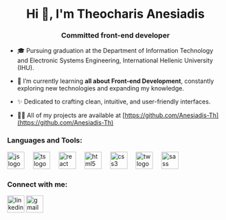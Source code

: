 <h1 align="center">Hi 👋, I'm Theocharis Anesiadis</h1>
<h3 align="center">Committed front-end developer</h3>

- 🎓 Pursuing graduation at the Department of Information Technology and Electronic Systems Engineering, International Hellenic University (IHU).

- 🌱 I’m currently learning **all about Front-end Development**, constantly exploring new technologies and expanding my knowledge.

- ✨ Dedicated to crafting clean, intuitive, and user-friendly interfaces.

- 👨‍💻 All of my projects are available at [https://github.com/Anesiadis-Th](https://github.com/Anesiadis-Th)

<h3 align="left">Languages and Tools:</h3>
<p align="left">
  <img src="https://skillicons.dev/icons?i=js" height="40" alt="js logo"  />
  <img width="12" />
  <img src="https://skillicons.dev/icons?i=ts" height="40" alt="ts logo"  />
  <img width="12" />
  <img src="https://skillicons.dev/icons?i=react" height="40" alt="react logo"  />
  <img width="12" />
  <img src="https://skillicons.dev/icons?i=html" height="40" alt="html5 logo"  />
  <img width="12" />
  <img src="https://skillicons.dev/icons?i=css" height="40" alt="css3 logo"  />
  <img width="12" />
  <img src="https://skillicons.dev/icons?i=tw" height="40" alt="tw logo"  />
  <img width="12" />
  <img src="https://cdn.simpleicons.org/sass/CC6699" height="40" alt="sass logo"  />

### </p>


<h3 align="left">Connect with me:</h3>
<p align="left">
<a href="https://www.linkedin.com/in/anesiadis-theocharis" target="blank"><img align="center" src="https://skillicons.dev/icons?i=linkedin" height="40" alt="linkedin logo" alt="https://www.linkedin.com/in/anesiadis-theocharis" height="30" width="40" /></a>
<a href="mailto:anesiadis.th@gmail.com" target="blank"><img align="center" src="https://skillicons.dev/icons?i=gmail" height="40" alt="gmail logo" alt="https://www.linkedin.com/in/anesiadis-theocharis" height="30" width="40" /></a>
</p>
